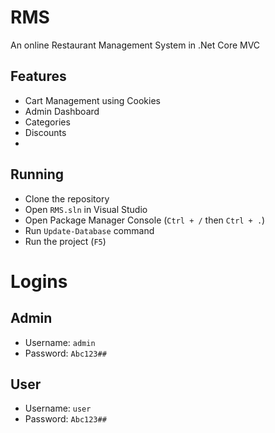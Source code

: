 # RMS
An online Restaurant Management System in .Net Core MVC

## Features
- Cart Management using Cookies
- Admin Dashboard
- Categories
- Discounts
- 

## Running
- Clone the repository
- Open `RMS.sln` in Visual Studio
- Open Package Manager Console (`Ctrl + /` then `Ctrl + .`)
- Run `Update-Database` command
- Run the project (`F5`)

# Logins

## Admin
- Username: `admin`
- Password: `Abc123##`

## User
- Username: `user`
- Password: `Abc123##`